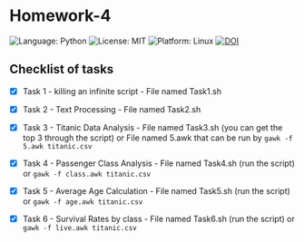# Homework-4

<!-- Badges -->
![Language: Python](https://img.shields.io/badge/Language-Python-blue.svg)
![License: MIT](https://img.shields.io/badge/License-MIT-green.svg)
![Platform: Linux](https://img.shields.io/badge/Platform-Linux-orange.svg)
[![DOI](https://zenodo.org/badge/914548455.svg)](https://doi.org/10.5281/zenodo.14720533)

## Checklist of tasks
- [x] Task 1 - killing an infinite script - File named Task1.sh
- [x] Task 2 - Text Processing - File named Task2.sh
- [x] Task 3 - Titanic Data Analysis - File named Task3.sh (you can get the top 3 through the script) or File named 5.awk that can be run by `gawk -f 5.awk titanic.csv`
- [x] Task 4 - Passenger Class Analysis - File named Task4.sh (run the script) or `gawk -f class.awk titanic.csv`
- [x] Task 5 - Average Age Calculation - File named Task5.sh (run the script) or `gawk -f age.awk titanic.csv`
- [x] Task 6 - Survival Rates by class - File named Task6.sh (run the script) or `gawk -f live.awk titanic.csv`





